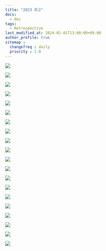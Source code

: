 ```yaml
---
title: "2023 회고"
docs: 
  - doc
tags:
  - Retrospective
last_modified_at: 2024-01-01T13:00:00+09:00
author_profile: true
sitemap :
  changefreq : daily
  priority : 1.0
---
```


![](https://raw.githubusercontent.com/GRuuuuu/hololy-img-repo/main/2024/2024-01-01-2023.md/0.png)  

![](https://raw.githubusercontent.com/GRuuuuu/hololy-img-repo/main/2024/2024-01-01-2023.md/1.png)

![](https://raw.githubusercontent.com/GRuuuuu/hololy-img-repo/main/2024/2024-01-01-2023.md/2.png)

![](https://raw.githubusercontent.com/GRuuuuu/hololy-img-repo/main/2024/2024-01-01-2023.md/3.png)

![](https://raw.githubusercontent.com/GRuuuuu/hololy-img-repo/main/2024/2024-01-01-2023.md/4.png)

![](https://raw.githubusercontent.com/GRuuuuu/hololy-img-repo/main/2024/2024-01-01-2023.md/5.png)

![](https://raw.githubusercontent.com/GRuuuuu/hololy-img-repo/main/2024/2024-01-01-2023.md/6.png)

![](https://raw.githubusercontent.com/GRuuuuu/hololy-img-repo/main/2024/2024-01-01-2023.md/7.png)

![](https://raw.githubusercontent.com/GRuuuuu/hololy-img-repo/main/2024/2024-01-01-2023.md/8.png)

![](https://raw.githubusercontent.com/GRuuuuu/hololy-img-repo/main/2024/2024-01-01-2023.md/9.png)

![](https://raw.githubusercontent.com/GRuuuuu/hololy-img-repo/main/2024/2024-01-01-2023.md/10.png)

![](https://raw.githubusercontent.com/GRuuuuu/hololy-img-repo/main/2024/2024-01-01-2023.md/11.png)

![](https://raw.githubusercontent.com/GRuuuuu/hololy-img-repo/main/2024/2024-01-01-2023.md/12.png)

![](https://raw.githubusercontent.com/GRuuuuu/hololy-img-repo/main/2024/2024-01-01-2023.md/13.png)

![](https://raw.githubusercontent.com/GRuuuuu/hololy-img-repo/main/2024/2024-01-01-2023.md/14.png)

![](https://raw.githubusercontent.com/GRuuuuu/hololy-img-repo/main/2024/2024-01-01-2023.md/15.png)

![](https://raw.githubusercontent.com/GRuuuuu/hololy-img-repo/main/2024/2024-01-01-2023.md/16.png)

![](https://raw.githubusercontent.com/GRuuuuu/hololy-img-repo/main/2024/2024-01-01-2023.md/17.png)

![](https://raw.githubusercontent.com/GRuuuuu/hololy-img-repo/main/2024/2024-01-01-2023.md/18.png)

![](https://raw.githubusercontent.com/GRuuuuu/hololy-img-repo/main/2024/2024-01-01-2023.md/19.png)